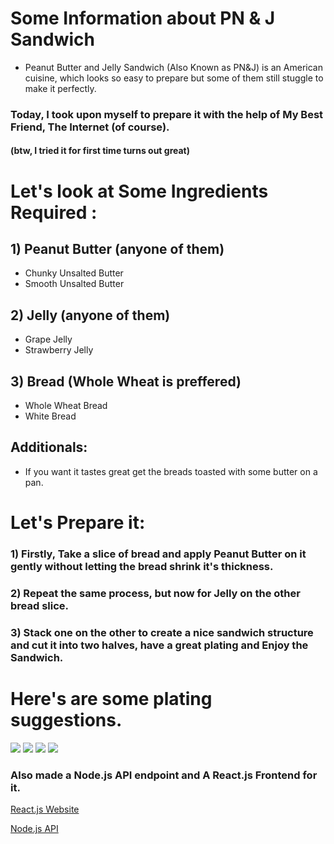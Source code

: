 # Some Information about PN & J Sandwich

- Peanut Butter and Jelly Sandwich (Also Known as PN&J) is an American cuisine, which looks so easy to prepare but some of them still stuggle to make it perfectly.

### Today, I took upon myself to prepare it with the help of My Best Friend, The Internet (of course).
#### (btw, I tried it for first time turns out great)

# Let's look at Some Ingredients Required :

## 1) Peanut Butter (anyone of them)

- Chunky Unsalted Butter
- Smooth Unsalted Butter

## 2) Jelly (anyone of them)

- Grape Jelly
- Strawberry Jelly

## 3) Bread (Whole Wheat is preffered)

- Whole Wheat Bread
- White Bread

## Additionals:

- If you want it tastes great get the breads toasted with some butter on a pan.

# Let's Prepare it:

### 1) Firstly, Take a slice of bread and apply Peanut Butter on it gently without letting the bread shrink it's thickness.

### 2) Repeat the same process, but now for Jelly on the other bread slice.

### 3) Stack one on the other to create a nice sandwich structure and cut it into two halves, have a great plating and Enjoy the Sandwich.

#

# Here's are some plating suggestions.

![](https://th.bing.com/th/id/OIP.fgWOuKr1lwy1G0IYufAt4wHaE7?w=284&h=189&c=7&r=0&o=5&dpr=1.32&pid=1.7)
![](https://th.bing.com/th/id/OIP.wePpN0yFOp7XySkB1-7KAQHaHa?w=189&h=189&c=7&r=0&o=5&dpr=1.32&pid=1.7)
![](https://th.bing.com/th/id/OIP.qlB-VX9w37pzMjGf2JBpXAHaLH?w=135&h=203&c=7&r=0&o=5&dpr=1.32&pid=1.7)
![](https://th.bing.com/th/id/OIP.Sd5-6flJru-zoMV0iBFSQwHaJX?w=149&h=189&c=7&r=0&o=5&dpr=1.32&pid=1.7)


### Also made a Node.js API endpoint and A React.js Frontend for it.

[React.js Website](https://cranky-wilson-f324c9.netlify.app/)

[Node.js API](https://github-externship.herokuapp.com/get-data-pb-and-j)